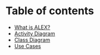 # Table of contents

* [What is ALEX?](README.md)
* [Activity Diagram](activity-diagram.md)
* [Class Diagram](class-diagram.md)
* [Use Cases](use-case.md)

